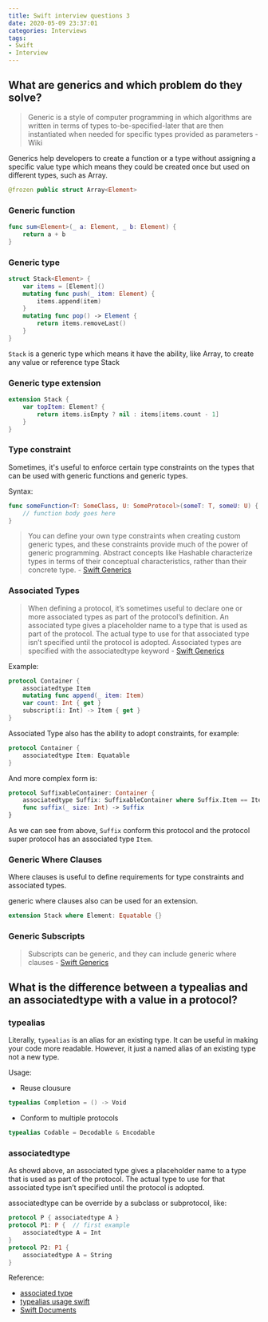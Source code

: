 ```yaml
---
title: Swift interview questions 3
date: 2020-05-09 23:37:01
categories: Interviews
tags: 
- Swift
- Interview
---
```


## What are generics and which problem do they solve?

> Generic is a style of computer programming in which algorithms are written in terms of types to-be-specified-later that are then instantiated when needed for specific types provided as parameters - Wiki

Generics help developers to create a function or a type without assigning a specific value type which means they could be created once but used on different types, such as Array. 

```swift
@frozen public struct Array<Element>
```

<!-- more -->


### Generic function
```swift
func sum<Element>(_ a: Element, _ b: Element) {
    return a + b
}
```

### Generic type
```swift
struct Stack<Element> {
    var items = [Element]()
    mutating func push(_ item: Element) {
        items.append(item)
    }
    mutating func pop() -> Element {
        return items.removeLast()
    }
}
```

`Stack` is a generic type which means it have the ability, like Array, to create any value or reference type Stack 

### Generic type extension

```swift
extension Stack {
    var topItem: Element? {
        return items.isEmpty ? nil : items[items.count - 1]
    }
}
```

### Type constraint

Sometimes, it's useful to enforce certain type constraints on the types that can be used with generic functions and generic types. 

Syntax:

```swift
func someFunction<T: SomeClass, U: SomeProtocol>(someT: T, someU: U) {
    // function body goes here
}
```

> You can define your own type constraints when creating custom generic types, and these constraints provide much of the power of generic programming. Abstract concepts like Hashable characterize types in terms of their conceptual characteristics, rather than their concrete type. - [Swift Generics](https://docs.swift.org/swift-book/LanguageGuide/Generics.html)


### Associated Types
> When defining a protocol, it’s sometimes useful to declare one or more associated types as part of the protocol’s definition. An associated type gives a placeholder name to a type that is used as part of the protocol. The actual type to use for that associated type isn’t specified until the protocol is adopted. Associated types are specified with the associatedtype keyword - [Swift Generics](https://docs.swift.org/swift-book/LanguageGuide/Generics.html)

Example:

```swift
protocol Container { 
    associatedtype Item
    mutating func append(_ item: Item)
    var count: Int { get }
    subscript(i: Int) -> Item { get }
}
```

Associated Type also has the ability to adopt constraints, for example:

```swift
protocol Container { 
    associatedtype Item: Equatable
}
```

And more complex form is:

```swift
protocol SuffixableContainer: Container {
    associatedtype Suffix: SuffixableContainer where Suffix.Item == Item
    func suffix(_ size: Int) -> Suffix
}
```

As we can see from above, `Suffix` conform this protocol and the protocol super protocol has an associated type `Item`. 

### Generic Where Clauses
Where clauses is useful to define requirements for type constraints and associated types.

generic where clauses also can be used for an extension.

```swift
extension Stack where Element: Equatable {}
```

### Generic Subscripts
> Subscripts can be generic, and they can include generic where clauses - [Swift Generics](https://docs.swift.org/swift-book/LanguageGuide/Generics.html)


## What is the difference between a typealias and an associatedtype with a value in a protocol?

### typealias

Literally, `typealias` is an alias for an existing type. It can be useful in making your code more readable. However, it just a named alias of an existing type not a new type.

Usage:

* Reuse clousure
```swift
typealias Completion = () -> Void
```
* Conform to multiple protocols
```swift
typealias Codable = Decodable & Encodable
```

### associatedtype
As showd above, an associated type gives a placeholder name to a type that is used as part of the protocol. The actual type to use for that associated type isn’t specified until the protocol is adopted.

associatedtype can be override by a subclass or subprotocol, like:

```swift
protocol P { associatedtype A }
protocol P1: P {  // first example
    associatedtype A = Int
}  
protocol P2: P1 {
    associatedtype A = String
}
```

Reference:

* [associated type](https://forums.swift.org/t/typealias-overriding-associated-type-not-in-fact-better-expressed-as-same-type-constraint/11530/2)
* [typealias usage swift](https://www.avanderlee.com/swift/typealias-usage-swift/)
* [Swift Documents](https://docs.swift.org/swift-book/LanguageGuide/Generics.html)
